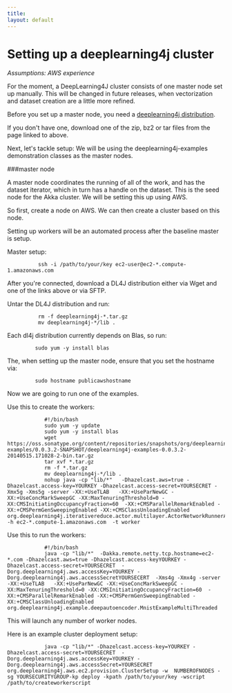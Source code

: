 ```yaml
---
title: 
layout: default
---
```


# Setting up a deeplearning4j cluster

*Assumptions: AWS experience*

For the moment, a DeepLearning4J cluster consists of one master node set up manually. This will be changed in future releases, when vectorization and dataset creation are a little more refined. 

Before you set up a master node, you need a [deeplearning4j distribution](https://oss.sonatype.org/content/repositories/snapshots/org/deeplearning4j/deeplearning4j-examples/0.0.3.2-SNAPSHOT/).

If you don't have one, download one of the zip, bz2 or tar files from the page linked to above.

Next, let's tackle setup: We will be using the deeplearning4j-examples demonstration classes as the master nodes.

###master node

A master node coordinates the running of all of the work, and has the dataset iterator, which in turn has a handle on the dataset. This is the seed node for the Akka cluster. We will be setting this up using AWS.

So first, create a node on AWS. We can then create a cluster based on this node.

Setting up workers will be an automated process after the baseline master is setup.

Master setup:

              ssh -i /path/to/your/key ec2-user@ec2-*.compute-1.amazonaws.com

After you're connected, download a DL4J distribution either via Wget and one of the links above or via SFTP.

Untar the DL4J distribution and run:

              rm -f deeplearning4j-*.tar.gz
              mv deeplearning4j-*/lib .

Each dl4j distribution currently depends on Blas, so run:

             sudo yum -y install blas

The, when setting up the master node, ensure that you set the hostname via:

             sudo hostname publicawshostname

Now we are going to run one of the examples.

Use this to create the workers:

				#!/bin/bash
				sudo yum -y update
				sudo yum -y install blas
				wget https://oss.sonatype.org/content/repositories/snapshots/org/deeplearning4j/deeplearning4j-examples/0.0.3.2-SNAPSHOT/deeplearning4j-examples-0.0.3.2-20140515.171028-2-bin.tar.gz
				tar xvf *.tar.gz
				rm -f *.tar.gz
				mv deeplearning4j-*/lib .
				nohup java -cp "lib/*"   -Dhazelcast.aws=true -Dhazelcast.access-key=YOURKEY -Dhazelcast.access-secret=YOURSECRET -Xmx5g -Xms5g -server -XX:+UseTLAB   -XX:+UseParNewGC -XX:+UseConcMarkSweepGC -XX:MaxTenuringThreshold=0 -XX:CMSInitiatingOccupancyFraction=60  -XX:+CMSParallelRemarkEnabled -XX:+CMSPermGenSweepingEnabled -XX:+CMSClassUnloadingEnabled org.deeplearning4j.iterativereduce.actor.multilayer.ActorNetworkRunnerApp  -h ec2-*.compute-1.amazonaws.com  -t worker 

Use this to run the workers:

				#!/bin/bash
				java -cp "lib/*"  -Dakka.remote.netty.tcp.hostname=ec2-*.com -Dhazelcast.aws=true -Dhazelcast.access-keyYOURKEY -Dhazelcast.access-secret=YOURSECRET  -Dorg.deeplearning4j.aws.accessKey=YOURKEY -Dorg.deeplearning4j.aws.accessSecretYOURSECERT  -Xms4g -Xmx4g -server -XX:+UseTLAB   -XX:+UseParNewGC -XX:+UseConcMarkSweepGC -XX:MaxTenuringThreshold=0 -XX:CMSInitiatingOccupancyFraction=60  -XX:+CMSParallelRemarkEnabled -XX:+CMSPermGenSweepingEnabled -XX:+CMSClassUnloadingEnabled org.deeplearning4j.example.deepautoencoder.MnistExampleMultiThreaded

This will launch any number of worker nodes.

Here is an example cluster deployment setup:

				java -cp "lib/*" -Dhazelcast.access-key=YOURKEY -Dhazelcast.access-secret=YOURSECRET  -Dorg.deeplearning4j.aws.accessKey=YOURKEY -Dorg.deeplearning4j.aws.accessSecret=YOURSECRET org.deeplearning4j.aws.ec2.provision.ClusterSetup -w  NUMBEROFNODES -sg YOURSECURITYGROUP-kp deploy -kpath /path/to/your/key -wscript /path/to/createworkerscript
